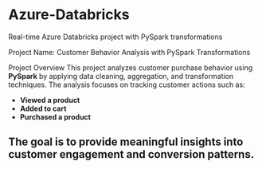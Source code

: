 # Azure-Databricks
Real-time Azure Databricks project with PySpark transformations

Project Name: Customer Behavior Analysis with PySpark Transformations 

Project Overview 
This project analyzes customer purchase behavior using **PySpark** by applying data cleaning, aggregation, and transformation techniques. The analysis focuses on tracking customer actions such as:
- **Viewed a product**
- **Added to cart**
- **Purchased a product**

The goal is to provide meaningful insights into **customer engagement** and **conversion patterns**.
---
